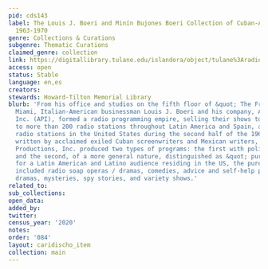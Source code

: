 ```yaml
---
pid: cds143
label: The Louis J. Boeri and Minín Bujones Boeri Collection of Cuban-American Radionovelas,
  1963-1970
genre: Collections & Curations
subgenre: Thematic Curations
claimed_genre: collection
link: https://digitallibrary.tulane.edu/islandora/object/tulane%3Aradionovelas
access: open
status: Stable
language: en,es
creators:
stewards: Howard-Tilton Memorial Library
blurb: 'From his office and studios on the fifth floor of &quot; The Freedom Tower&quot;  in
  Miami, Italian-American businessman Louis J. Boeri and his company, America''s Productions,
  Inc. (API), formed a radio programming empire, selling their shows to government,
  to more than 200 radio stations throughout Latin America and Spain, and to Spanish-speaking
  radio stations in the United States during the second half of the 1960s. With scripts
  written by acclaimed exiled Cuban screenwriters and Mexican writers, America''s
  Productions, Inc. produced two types of programs: the first with political content
  and the second, of a more general nature, distinguished as &quot; pure entertainment.&quot;  Designed
  for a Latin American and Latino audience residing in the US, the pure entertainment
  included radio soap operas / dramas, comedies, advice and self-help programs, biblical
  dramas, mysteries, spy stories, and variety shows.'
related_to:
sub_collections:
open_data:
added_by:
twitter:
census_year: '2020'
notes:
order: '084'
layout: caridischo_item
collection: main
---
```


